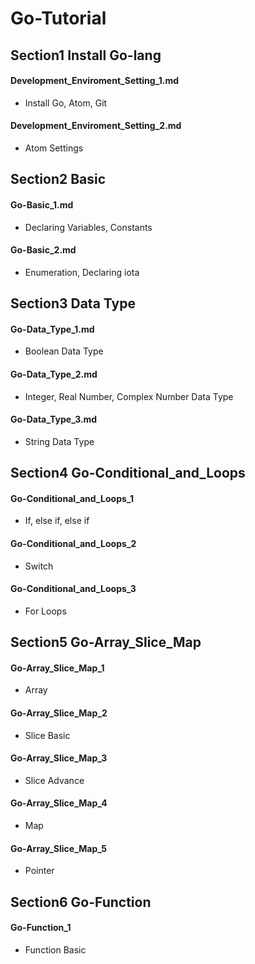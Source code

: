 # Go-Tutorial

## Section1 Install Go-lang
#### Development_Enviroment_Setting_1.md
* Install Go, Atom, Git
#### Development_Enviroment_Setting_2.md
* Atom Settings

## Section2 Basic
#### Go-Basic_1.md
* Declaring Variables, Constants
#### Go-Basic_2.md
* Enumeration, Declaring iota

## Section3 Data Type
#### Go-Data_Type_1.md
* Boolean Data Type
#### Go-Data_Type_2.md
* Integer, Real Number, Complex Number Data Type
#### Go-Data_Type_3.md
* String Data Type

## Section4 Go-Conditional_and_Loops
#### Go-Conditional_and_Loops_1
* If, else if, else if
#### Go-Conditional_and_Loops_2
* Switch
#### Go-Conditional_and_Loops_3
* For Loops

## Section5 Go-Array_Slice_Map
#### Go-Array_Slice_Map_1
* Array
#### Go-Array_Slice_Map_2
* Slice Basic
#### Go-Array_Slice_Map_3
* Slice Advance
#### Go-Array_Slice_Map_4
* Map
#### Go-Array_Slice_Map_5
* Pointer

## Section6 Go-Function
#### Go-Function_1
* Function Basic
